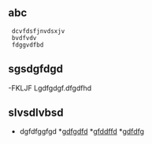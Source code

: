 ## abc
```
 dcvfdsfjnvdsxjv
 bvdfvdv
 fdggvdfbd
```

## sgsdgfdgd
-FKLJF Lgdfgdgf.dfgdfhd

## slvsdlvbsd
- dgfdfggfgd
*[gdfgdfd](www.google.com)
*[gfddffd](www.yahoo.com)
*[gdfdfg](www.yahoo.com)

